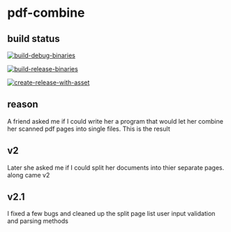 # pdf-combine

## build status

[![build-debug-binaries](https://github.com/acnicholls/pdf-combine/actions/workflows/build-debug-binaries.yml/badge.svg)](https://github.com/acnicholls/pdf-combine/actions/workflows/build-debug-binaries.yml)

[![build-release-binaries](https://github.com/acnicholls/pdf-combine/actions/workflows/build-release-binaries.yml/badge.svg)](https://github.com/acnicholls/pdf-combine/actions/workflows/build-release-binaries.yml)

[![create-release-with-asset](https://github.com/acnicholls/pdf-combine/actions/workflows/create-release-with-asset.yml/badge.svg)](https://github.com/acnicholls/pdf-combine/actions/workflows/create-release-with-asset.yml)

## reason

A friend asked me if I could write her a program that would let her combine her scanned pdf pages into single files. This is the result

## v2

Later she asked me if I could split her documents into thier separate pages. along came v2

## v2.1

I fixed a few bugs and cleaned up the split page list user input validation and parsing methods
